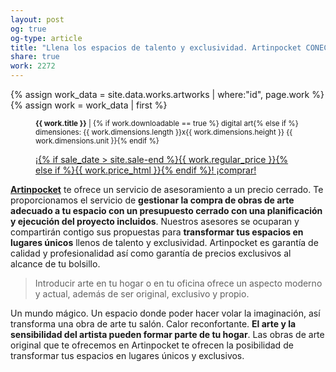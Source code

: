 ```yaml
---
layout: post
og: true
og-type: article
title: "Llena los espacios de talento y exclusividad. Artinpocket CONECTA el TALENTO con tu BOLSILLO con un servicio de asesoramiento a un precio cerrado" 
share: true
work: 2272
---
```


{% assign work_data = site.data.works.artworks | where:"id", page.work %}
{% assign work = work_data | first %}
<figure class="text-center">
	<div class="padding-artwork-container">
		<div class="embed-container embed-container_9-16">
			<core-image sizing="cover" class="core-image-size" preload fade src="{{ work.featured_src }}"></core-image>	
		</div>
	</div>
	<figcaption>
		<p><small><strong>{{ work.title }}</strong> | {% if work.downloadable == true %} digital art{% else if %} dimensiones: {{ work.dimensions.length }}x{{ work.dimensions.height }} {{ work.dimensions.unit }}{% endif %}</small></p>
		<p><a href="{{ work.permalink }}" class="btn btn-primary btn-lg">¡{% if sale_date > site.sale-end %}{{ work.regular_price }}{% else if %}{{ work.price_html }}{% endif %}! ¡comprar! <i class="fa fa-credit-card"></i></a></p>
	</figcaption>
</figure>

**[Artinpocket](http://www.artinpocket.cat/)** te ofrece un servicio de asesoramiento a un precio cerrado. Te proporcionamos el servicio de **gestionar la compra de obras de arte adecuado a tu espacio con un presupuesto cerrado con una planificación y ejecución del proyecto incluidos**. Nuestros asesores se ocuparan y compartirán contigo sus propuestas para **transformar tus espacios en lugares únicos** llenos de talento y exclusividad. Artinpocket es garantía de calidad y profesionalidad así como garantía de precios exclusivos al alcance de tu bolsillo.

>Introducir arte en tu hogar o en tu oficina ofrece un aspecto moderno y actual, además de ser original, exclusivo y propio.

Un mundo mágico. Un espacio donde poder hacer volar la imaginación, así transforma una obra de arte tu salón. Calor reconfortante. **El arte y la sensibilidad del artista pueden formar parte de tu hogar**. Las obras de arte original que te ofrecemos en Artinpocket te ofrecen la posibilidad de transformar tus espacios en lugares únicos y exclusivos. 